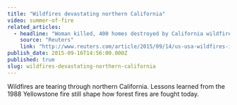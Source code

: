 ```yaml
---
title: "Wildfires devastating northern California"
video: summer-of-fire
related_articles:
  - headline: "Woman killed, 400 homes destroyed by California wildfire"
    source: "Reuters"
    link: "http://www.reuters.com/article/2015/09/14/us-usa-wildfires-idUSKCN0RC0J720150914"
publish_date: 2015-09-16T14:56:00.000Z
published: true
slug: wildfires-devastating-northern-california
---
```

Wildfires are tearing through northern California. Lessons learned from the 1988 Yellowstone fire still shape how forest fires are fought today.

